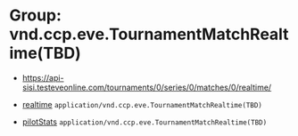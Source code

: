 # Group: vnd.ccp.eve.TournamentMatchRealtime(TBD) 

* https://api-sisi.testeveonline.com/tournaments/0/series/0/matches/0/realtime/ 

* [realtime](series/matches/realtime/realtime.md) `application/vnd.ccp.eve.TournamentMatchRealtime(TBD)`
* [pilotStats](series/matches/realtime/pilotStats.md) `application/vnd.ccp.eve.TournamentMatchRealtime(TBD)`

